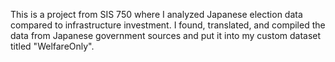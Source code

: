 This is a project from SIS 750 where I analyzed Japanese election data compared to infrastructure investment. I found, translated, and compiled the data from Japanese government sources and put it into my custom dataset titled "WelfareOnly". 
